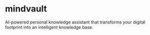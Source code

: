 # mindvault
AI-powered personal knowledge assistant that transforms your digital footprint into an intelligent knowledge base.
